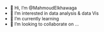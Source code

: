 - 👋 Hi, I’m @MahmoudElkhawaga
- 👀 I’m interested in data analysis & data Vis
- 🌱 I’m currently learning 
- 💞️ I’m looking to collaborate on ...


<!---
MahmoudElkhawaga91/MahmoudElkhawaga91 is a ✨ special ✨ repository because its `README.md` (this file) appears on your GitHub profile.
You can click the Preview link to take a look at your changes.
--->

